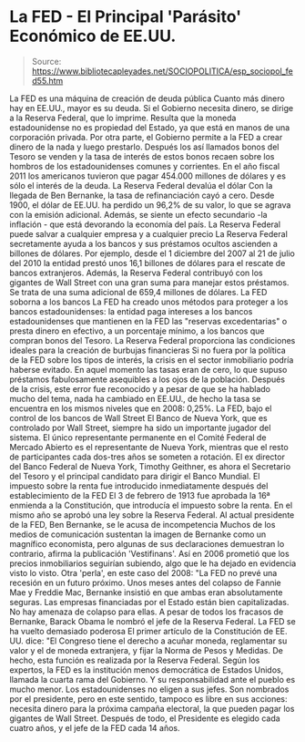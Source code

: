# La FED - El Principal 'Parásito' Económico de EE.UU.

> Source: https://www.bibliotecapleyades.net/SOCIOPOLITICA/esp_sociopol_fed55.htm

La FED es una máquina de creación de deuda pública
Cuanto más dinero hay en
EE.UU., mayor es su deuda.
Si el Gobierno necesita
dinero, se dirige a la Reserva Federal, que lo imprime. Resulta que la
moneda estadounidense no es propiedad del Estado, ya que está en manos de
una corporación privada. Por otra parte, el Gobierno permite a la FED a
crear dinero de la nada y luego prestarlo.
Después los así llamados bonos del Tesoro se venden y la tasa de interés de
estos bonos recaen sobre los hombros de los estadounidenses comunes y
corrientes.
En el año fiscal 2011 los americanos tuvieron que pagar 454.000
millones de dólares y es sólo el interés de la deuda.
La Reserva Federal devalúa el dólar
Con la llegada de Ben Bernanke, la tasa de refinanciación cayó a cero. Desde
1900, el dólar de EE.UU. ha perdido un 96,2% de su valor, lo que se agrava
con la emisión adicional.
Además, se siente un efecto secundario -la
inflación - que está devorando la economía del país.
La Reserva Federal puede salvar a cualquier empresa y a cualquier precio
La Reserva Federal secretamente ayuda a los bancos y sus préstamos ocultos
ascienden a billones de dólares.
Por ejemplo, desde el 1 diciembre del 2007
al 21 de julio del 2010 la entidad prestó unos 16,1 billones de dólares para
el rescate de bancos extranjeros.
Además, la Reserva Federal contribuyó con los gigantes de Wall Street con
una gran suma para manejar estos préstamos. Se trata de una suma adicional
de 659,4 millones de dólares.
La FED soborna a los bancos
La FED ha creado unos métodos
para proteger a los bancos estadounidenses:
la
entidad paga intereses a los bancos estadounidenses que mantienen en la FED
las "reservas excedentarias" o presta dinero en efectivo, a un porcentaje
mínimo, a los bancos que compran bonos del Tesoro.
La Reserva Federal proporciona las condiciones ideales para la creación de
burbujas financieras
Si no fuera por la política de la
FED sobre los tipos de interés, la crisis
en el sector inmobiliario podría haberse evitado. En aquel momento las tasas
eran de cero, lo que supuso préstamos fabulosamente asequibles a los ojos de
la población.
Después de la crisis, este error fue reconocido y a pesar de que se ha
hablado mucho del tema, nada ha cambiado en EE.UU., de hecho la tasa se
encuentra en los mismos niveles que en 2008: 0,25%.
La FED, bajo el control de los bancos de Wall Street
El
Banco de Nueva York, que es controlado por Wall Street, siempre ha sido
un importante jugador del sistema.
El único representante permanente en el
Comité Federal de Mercado Abierto es el representante de Nueva York,
mientras que el resto de participantes cada dos-tres años se someten a
rotación.
El ex director del Banco Federal de Nueva York,
Timothy Geithner,
es ahora el Secretario del Tesoro y el principal candidato para dirigir el
Banco Mundial.
El impuesto sobre la renta fue introducido inmediatamente después del
establecimiento de la FED
El 3 de febrero de 1913 fue aprobada la 16ª enmienda a la Constitución, que
introducía el impuesto sobre la renta. En el mismo año se aprobó una ley
sobre la Reserva Federal.
Al actual presidente de la
FED, Ben Bernanke, se le acusa de incompetencia
Muchos de los medios de comunicación sustentan la imagen de Bernanke como un
magnífico economista, pero algunas de sus declaraciones demuestran lo
contrario, afirma la publicación 'Vestifinans'.
Así en 2006 prometió que los precios inmobiliarios seguirían subiendo, algo
que le ha dejado en evidencia visto lo visto.
Otra 'perla', en este caso del 2008:
"La FED no prevé una recesión en un
futuro próximo.
Unos meses antes del colapso de Fannie Mae y Freddie Mac,
Bernanke insistió en que ambas eran absolutamente seguras.
Las empresas
financiadas por el Estado están bien capitalizadas. No hay amenaza de
colapso para ellas.
A pesar de todos los fracasos de Bernanke,
Barack Obama le nombró el jefe de
la Reserva Federal.
La FED se ha vuelto demasiado poderosa
El primer artículo de la Constitución de EE. UU. dice:
"El Congreso tiene el
derecho a acuñar moneda, reglamentar su valor y el de moneda extranjera, y
fijar la Norma de Pesos y Medidas.
De hecho, esta función es realizada por
la Reserva Federal.
Según los expertos, la FED es la institución menos democrática de Estados
Unidos, llamada la cuarta rama del Gobierno.
Y su responsabilidad ante el pueblo es mucho menor. Los estadounidenses no
eligen a sus jefes. Son nombrados por el presidente, pero en este sentido,
tampoco es libre en sus acciones: necesita dinero para la próxima campaña
electoral, la que pueden pagar los gigantes de Wall Street.
Después de todo,
el Presidente es elegido cada cuatro años, y el jefe de la FED cada 14 años.
